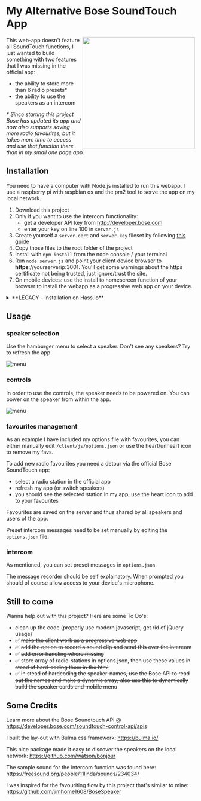 # My Alternative Bose SoundTouch App

<img width="300px" align="right" src="https://github.com/kdw2060/bose-soundtouch-alt-interface/raw/master/screenshots/myAppMobileView.png"/>

This web-app doesn't feature all SoundTouch functions, I just wanted to build something with two features that I was missing in the official app:

- the ability to store more than 6 radio presets\*
- the ability to use the speakers as an intercom

_\* Since starting this project Bose has updated its app and now also supports saving more radio favourites, but it takes more time to access and use that function there than in my small one page app._

## Installation

You need to have a computer with Node.js installed to run this webapp. I use a raspberry pi with raspbian os and the pm2 tool to serve the app on my local network.

1. Download this project
2. Only if you want to use the intercom functionality:
   - get a developer API key from http://developer.bose.com
   - enter your key on line 100 in `server.js`
3. Create yourself a `server.cert` and `server.key` fileset by following [this guide](https://flaviocopes.com/express-https-self-signed-certificate/)
4. Copy those files to the root folder of the project
5. Install with `npm install` from the node console / your terminal
6. Run `node server.js` and point your client device browser to **https**://yourserverip:3001. You'll get some warnings about the https certificate not being trusted, just ignore/trust the site.
7. On mobile devices: use the install to homescreen function of your browser to install the webapp as a progressive web app on your device.

<details>
  <summary>**LEGACY - installation on Hass.io**</summary>
  
  ## broken - usage as a Home Assistant addon
  Earlier versions of this app also worked as an addon for Home Assistant. As I'm no longer using it that way anymore myself, I have stopped debugging the app to work like that.

The necesarry code is still present in the project and can be used to build upon and fix the Hass.io compatibility. Feel free to do so and open a pull request.

</details>

## Usage

### speaker selection

Use the hamburger menu to select a speaker. Don't see any speakers? Try to refresh the app.

![menu](https://github.com/kdw2060/bose-soundtouch-alt-interface/raw/master/screenshots/speaker_selection.png "Menu")

### controls

In order to use the controls, the speaker needs to be powered on. You can power on the speaker from within the app.

![menu](https://github.com/kdw2060/bose-soundtouch-alt-interface/raw/master/screenshots/speaker_controls.png "Menu")

### favourites management

As an example I have included my options file with favourites, you can either manually edit `/client/js/options.json` or use the heart/unheart icon to remove my favs.

To add new radio favourites you need a detour via the official Bose SoundTouch app:

- select a radio station in the official app
- refresh my app (or switch speakers)
- you should see the selected station in my app, use the heart icon to add to your favourites

Favourites are saved on the server and thus shared by all speakers and users of the app.

Preset intercom messages need to be set manually by editing the `options.json` file.

### intercom

As mentioned, you can set preset messages in `options.json`.

The message recorder should be self explainatory. When prompted you should of course allow access to your device's microphone.

## Still to come

Wanna help out with this project? Here are some To Do's:

- clean up the code (properly use modern javascript, get rid of jQuery usage)
- :white_check_mark: ~~make the client work as a progressive web app~~
- :white_check_mark: ~~add the option to record a sound clip and send this over the intercom~~
- :white_check_mark: ~~add error handling where missing~~
- :white_check_mark: ~~store array of radio-stations in options.json, then use these values in stead of hard-coding them in the html~~
- :white_check_mark: ~~in stead of hardcoding the speaker-names, use the Bose API to read out the names and make a dynamic array; also use this to dynamically build the speaker cards and mobile menu~~

## Some Credits

Learn more about the Bose Soundtouch API @ https://developer.bose.com/soundtouch-control-api/apis

I built the lay-out with Bulma css framework: https://bulma.io/

This nice package made it easy to discover the speakers on the local network: https://github.com/watson/bonjour

The sample sound for the intercom function was found here: https://freesound.org/people/11linda/sounds/234034/

I was inspired for the favouriting flow by this project that's similar to mine: https://github.com/jimhome1608/BoseSpeaker
